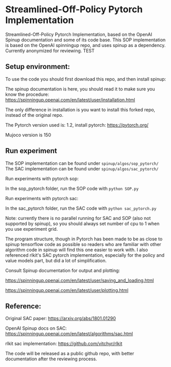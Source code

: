 # Streamlined-Off-Policy Pytorch Implementation
Streamlined-Off-Policy Pytorch Implementation, based on the OpenAI Spinup documentation and some of its code base. This SOP implementation is based on the OpenAI spinningup repo, and uses spinup as a dependency. 
Currently anonymized for reviewing. TEST

## Setup environment:
To use the code you should first download this repo, and then install spinup:

The spinup documentation is here, you should read it to make sure you know the procedure: https://spinningup.openai.com/en/latest/user/installation.html

The only difference in installation is you want to install this forked repo, instead of the original repo.

The Pytorch version used is: 1.2, install pytorch:
https://pytorch.org/

Mujoco version is 150

## Run experiment
The SOP implementation can be found under `spinup/algos/sop_pytorch/`
The SAC implementation can be found under `spinup/algos/sac_pytorch/`

Run experiments with pytorch sop:

In the sop_pytorch folder, run the SOP code with `python SOP.py`

Run experiments with pytorch sac: 

In the sac_pytorch folder, run the SAC code with `python sac_pytorch.py`

Note: currently there is no parallel running for SAC and SOP (also not supported by spinup), so you should always set number of cpu to 1 when you use experiment grid.

The program structure, though in Pytorch has been made to be as close to spinup tensorflow code as possible so readers who are familiar with other algorithm code in spinup will find this one easier to work with. I also referenced rlkit's SAC pytorch implementation, especially for the policy and value models part, but did a lot of simplification. 

Consult Spinup documentation for output and plotting:

https://spinningup.openai.com/en/latest/user/saving_and_loading.html

https://spinningup.openai.com/en/latest/user/plotting.html


## Reference: 

Original SAC paper: https://arxiv.org/abs/1801.01290

OpenAI Spinup docs on SAC: https://spinningup.openai.com/en/latest/algorithms/sac.html

rlkit sac implementation: https://github.com/vitchyr/rlkit

The code will be released as a public github repo, with better documentation after the reviewing process. 
